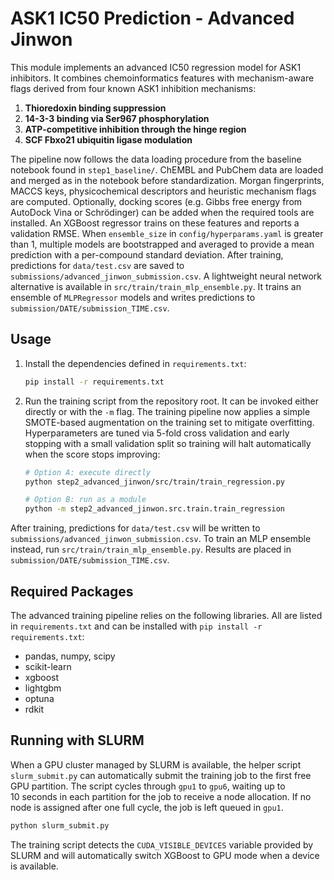 # ASK1 IC50 Prediction - Advanced Jinwon

This module implements an advanced IC50 regression model for ASK1 inhibitors.
It combines chemoinformatics features with mechanism-aware flags derived from
four known ASK1 inhibition mechanisms:

1. **Thioredoxin binding suppression**
2. **14-3-3 binding via Ser967 phosphorylation**
3. **ATP-competitive inhibition through the hinge region**
4. **SCF Fbxo21 ubiquitin ligase modulation**

The pipeline now follows the data loading procedure from the baseline notebook
found in `step1_baseline/`. ChEMBL and PubChem data are loaded and merged as in
the notebook before standardization. Morgan fingerprints, MACCS keys,
physicochemical descriptors and heuristic mechanism flags are computed. Optionally, docking
scores (e.g. Gibbs free energy from AutoDock Vina or Schrödinger) can be added
when the required tools are installed. An XGBoost regressor trains on these
features and reports a validation RMSE. When `ensemble_size` in
`config/hyperparams.yaml` is greater than 1, multiple models are bootstrapped and
averaged to provide a mean prediction with a per-compound standard deviation.
After training, predictions for `data/test.csv` are saved to
`submissions/advanced_jinwon_submission.csv`.
A lightweight neural network alternative is available in `src/train/train_mlp_ensemble.py`.
It trains an ensemble of `MLPRegressor` models and writes predictions to `submission/DATE/submission_TIME.csv`.


## Usage

1. Install the dependencies defined in `requirements.txt`:

   ```bash
   pip install -r requirements.txt
   ```

2. Run the training script from the repository root. It can be invoked either
   directly or with the `-m` flag. The training pipeline now applies a simple
   SMOTE-based augmentation on the training set to mitigate overfitting.
   Hyperparameters are tuned via 5-fold cross validation and early
   stopping with a small validation split so training will halt automatically
   when the score stops improving:

   ```bash
   # Option A: execute directly
   python step2_advanced_jinwon/src/train/train_regression.py

   # Option B: run as a module
   python -m step2_advanced_jinwon.src.train.train_regression
   ```

After training, predictions for `data/test.csv` will be written to
`submissions/advanced_jinwon_submission.csv`.
To train an MLP ensemble instead, run `src/train/train_mlp_ensemble.py`. Results are placed in `submission/DATE/submission_TIME.csv`.


## Required Packages

The advanced training pipeline relies on the following libraries. All are
listed in `requirements.txt` and can be installed with `pip install -r requirements.txt`:

* pandas, numpy, scipy
* scikit-learn
* xgboost
* lightgbm
* optuna
* rdkit

## Running with SLURM

When a GPU cluster managed by SLURM is available, the helper script
`slurm_submit.py` can automatically submit the training job to the first free
GPU partition. The script cycles through `gpu1` to `gpu6`, waiting up to
10&nbsp;seconds in each partition for the job to receive a node allocation. If no
node is assigned after one full cycle, the job is left queued in `gpu1`.

```bash
python slurm_submit.py
```

The training script detects the `CUDA_VISIBLE_DEVICES` variable provided by
SLURM and will automatically switch XGBoost to GPU mode when a device is
available.
